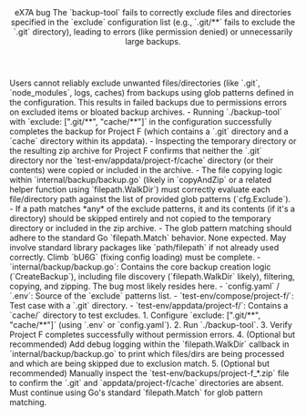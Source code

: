 <Climb>
  <header>
    <id>eX7A</id>
    <type>bug</type>
    <description>The `backup-tool` fails to correctly exclude files and directories specified in the `exclude` configuration list (e.g., `.git/**` fails to exclude the `.git` directory), leading to errors (like permission denied) or unnecessarily large backups.</description>
  </header>
  <problemBeingSolved>Users cannot reliably exclude unwanted files/directories (like `.git`, `node_modules`, logs, caches) from backups using glob patterns defined in the configuration. This results in failed backups due to permissions errors on excluded items or bloated backup archives.</problemBeingSolved>
  <successMetrics>
    - Running `./backup-tool` with `exclude: [".git/**", "cache/**"]` in the configuration successfully completes the backup for Project F (which contains a `.git` directory and a `cache` directory within its appdata).
    - Inspecting the temporary directory or the resulting zip archive for Project F confirms that neither the `.git` directory nor the `test-env/appdata/project-f/cache` directory (or their contents) were copied or included in the archive.
  </successMetrics>
  <requirements>
    - The file copying logic within `internal/backup/backup.go` (likely in `copyAndZip` or a related helper function using `filepath.WalkDir`) must correctly evaluate each file/directory path against the list of provided glob patterns (`cfg.Exclude`).
    - If a path matches *any* of the exclude patterns, it and its contents (if it's a directory) should be skipped entirely and not copied to the temporary directory or included in the zip archive.
    - The glob pattern matching should adhere to the standard Go `filepath.Match` behavior.
  </requirements>
  <newDependencies>None expected. May involve standard library packages like `path/filepath` if not already used correctly.</newDependencies>
  <prerequisiteChanges>Climb `bU6G` (fixing config loading) must be complete.</prerequisiteChanges>
  <relevantFiles>
    - `internal/backup/backup.go`: Contains the core backup creation logic (`CreateBackup`), including file discovery (`filepath.WalkDir` likely), filtering, copying, and zipping. The bug most likely resides here.
    - `config.yaml` / `.env`: Source of the `exclude` patterns list.
    - `test-env/compose/project-f/`: Test case with a `.git` directory.
    - `test-env/appdata/project-f/`: Contains a `cache/` directory to test excludes.
  </relevantFiles>
  <testingApproach>
    1. Configure `exclude: [".git/**", "cache/**"]` (using `.env` or `config.yaml`).
    2. Run `./backup-tool`.
    3. Verify Project F completes successfully without permission errors.
    4. (Optional but recommended) Add debug logging within the `filepath.WalkDir` callback in `internal/backup/backup.go` to print which files/dirs are being processed and which are being skipped due to exclusion match.
    5. (Optional but recommended) Manually inspect the `test-env/backups/project-f_*.zip` file to confirm the `.git` and `appdata/project-f/cache` directories are absent.
  </testingApproach>
  <constraints>Must continue using Go's standard `filepath.Match` for glob pattern matching.</constraints>
</Climb> 